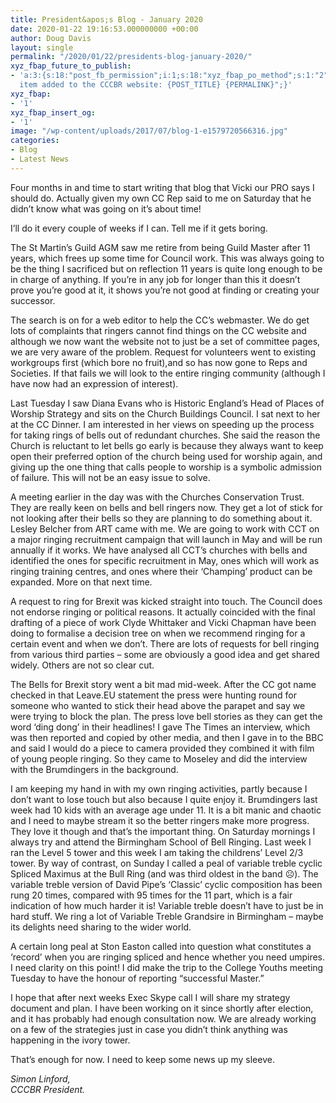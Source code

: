 ```yaml
---
title: President&apos;s Blog - January 2020
date: 2020-01-22 19:16:53.000000000 +00:00
author: Doug Davis
layout: single
permalink: "/2020/01/22/presidents-blog-january-2020/"
xyz_fbap_future_to_publish:
- 'a:3:{s:18:"post_fb_permission";i:1;s:18:"xyz_fbap_po_method";s:1:"2";s:16:"xyz_fbap_message";s:62:"News
  item added to the CCCBR website: {POST_TITLE} {PERMALINK}";}'
xyz_fbap:
- '1'
xyz_fbap_insert_og:
- '1'
image: "/wp-content/uploads/2017/07/blog-1-e1579720566316.jpg"
categories:
- Blog
- Latest News
---
```

Four months in and time to start writing that blog that Vicki our PRO says I should do. Actually given my own CC Rep said to me on Saturday that he didn’t know what was going on it’s about time!

I’ll do it every couple of weeks if I can. Tell me if it gets boring.

The St Martin’s Guild AGM saw me retire from being Guild Master after 11 years, which frees up some time for Council work. This was always going to be the thing I sacrificed but on reflection 11 years is quite long enough to be in charge of anything. If you’re in any job for longer than this it doesn’t prove you’re good at it, it shows you’re not good at finding or creating your successor.

The search is on for a web editor to help the CC’s webmaster. We do get lots of complaints that ringers cannot find things on the CC website and although we now want the website not to just be a set of committee pages, we are very aware of the problem. Request for volunteers went to existing workgroups first (which bore no fruit),and so has now gone to Reps and Societies. If that fails we will look to the entire ringing community (although I have now had an expression of interest).

Last Tuesday I saw Diana Evans who is Historic England’s Head of Places of Worship Strategy and sits on the Church Buildings Council. I sat next to her at the CC Dinner. I am interested in her views on speeding up the process for taking rings of bells out of redundant churches. She said the reason the Church is reluctant to let bells go early is because they always want to keep open their preferred option of the church being used for worship again, and giving up the one thing that calls people to worship is a symbolic admission of failure. This will not be an easy issue to solve.

A meeting earlier in the day was with the Churches Conservation Trust. They are really keen on bells and bell ringers now. They get a lot of stick for not looking after their bells so they are planning to do something about it. Lesley Belcher from ART came with me. We are going to work with CCT on a major ringing recruitment campaign that will launch in May and will be run annually if it works. We have analysed all CCT’s churches with bells and identified the ones for specific recruitment in May, ones which will work as ringing training centres, and ones where their ‘Champing’ product can be expanded. More on that next time.

A request to ring for Brexit was kicked straight into touch. The Council does not endorse ringing or political reasons. It actually coincided with the final drafting of a piece of work Clyde Whittaker and Vicki Chapman have been doing to formalise a decision tree on when we recommend ringing for a certain event and when we don’t. There are lots of requests for bell ringing from various third parties – some are obviously a good idea and get shared widely. Others are not so clear cut.

The Bells for Brexit story went a bit mad mid-week. After the CC got name checked in that Leave.EU statement the press were hunting round for someone who wanted to stick their head above the parapet and say we were trying to block the plan. The press love bell stories as they can get the word ‘ding dong’ in their headlines! I gave The Times an interview, which was then reported and copied by other media, and then I gave in to the BBC and said I would do a piece to camera provided they combined it with film of young people ringing. So they came to Moseley and did the interview with the Brumdingers in the background.

I am keeping my hand in with my own ringing activities, partly because I don’t want to lose touch but also because I quite enjoy it. Brumdingers last week had 10 kids with an average age under 11. It is a bit manic and chaotic and I need to maybe stream it so the better ringers make more progress. They love it though and that’s the important thing. On Saturday mornings I always try and attend the Birmingham School of Bell Ringing. Last week I ran the Level 5 tower and this week I am taking the childrens’ Level 2/3 tower. By way of contrast, on Sunday I called a peal of variable treble cyclic Spliced Maximus at the Bull Ring (and was third oldest in the band ☹). The variable treble version of David Pipe’s ‘Classic’ cyclic composition has been rung 20 times, compared with 95 times for the 11 part, which is a fair indication of how much harder it is! Variable treble doesn’t have to just be in hard stuff. We ring a lot of Variable Treble Grandsire in Birmingham – maybe its delights need sharing to the wider world.

A certain long peal at Ston Easton called into question what constitutes a ‘record’ when you are ringing spliced and hence whether you need umpires. I need clarity on this point! I did make the trip to the College Youths meeting Tuesday to have the honour of reporting “successful Master.”

I hope that after next weeks Exec Skype call I will share my strategy document and plan. I have been working on it since shortly after election, and it has probably had enough consultation now. We are already working on a few of the strategies just in case you didn’t think anything was happening in the ivory tower.

That’s enough for now. I need to keep some news up my sleeve.

_Simon Linford,_  
_CCCBR President._
